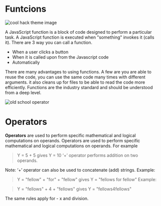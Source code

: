 # Funtcions 

![cool hack theme image](https://miro.medium.com/max/1400/1*fqcYje1plRJWcIggILyuow.png)

A JavaScript function is a block of code designed to perform a particular task.  A JavaScript function is executed when "something" invokes it (calls it).  There are 3 way you can call a function.

* When a user clicks a button 
* When it is called upon from the Javascript code 
* Automatically 

There are many advantages to using functions. A few are you are able to reuse the code, you can use the same code many times with different arguments. 
it also cleans up for files to be able to read the code more efficiently. Functions are the industry standard and should be understood from a deep level. 

![old school operator](https://blog.container-solutions.com/hubfs/kubernetes_operators.jpg)

# Operators 
**Operators** are used to perform specific mathematical and logical computations on operands. Operators are used to perform specific mathematical and logical computations on operands. For example 

>Y = 5 + 5 gives Y = 10
‘+’ 
operator performs addition on two operands.

Note: ‘+’ operator can also be used to concatenate (add) strings.
Example:

>Y = "fellow" + "for" + "fellow" gives Y = "fellows for fellow"
Example:

>Y = "fellows" + 4 + "fellows" gives Y = "fellows4fellows"

The same rules apply for - x and division. 
